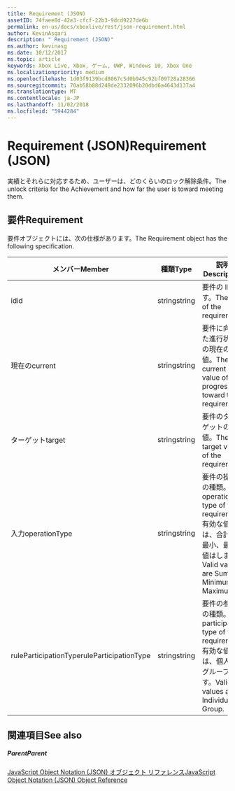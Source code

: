 ```yaml
---
title: Requirement (JSON)
assetID: 74faee8d-42e3-cfcf-22b3-9dcd9227de6b
permalink: en-us/docs/xboxlive/rest/json-requirement.html
author: KevinAsgari
description: " Requirement (JSON)"
ms.author: kevinasg
ms.date: 10/12/2017
ms.topic: article
keywords: Xbox Live, Xbox, ゲーム, UWP, Windows 10, Xbox One
ms.localizationpriority: medium
ms.openlocfilehash: 1d03f9139bcd8067c5d0b945c92bf09728a28366
ms.sourcegitcommit: 70ab58b88d248de2332096b20dbd6a4643d137a4
ms.translationtype: MT
ms.contentlocale: ja-JP
ms.lasthandoff: 11/02/2018
ms.locfileid: "5944284"
---
```

# <a name="requirement-json"></a><span data-ttu-id="9ed46-104">Requirement (JSON)</span><span class="sxs-lookup"><span data-stu-id="9ed46-104">Requirement (JSON)</span></span>
<span data-ttu-id="9ed46-105">実績とそれらに対応するため、ユーザーは、どのくらいのロック解除条件。</span><span class="sxs-lookup"><span data-stu-id="9ed46-105">The unlock criteria for the Achievement and how far the user is toward meeting them.</span></span> 
<a id="ID4EN"></a>

 
## <a name="requirement"></a><span data-ttu-id="9ed46-106">要件</span><span class="sxs-lookup"><span data-stu-id="9ed46-106">Requirement</span></span>
 
<span data-ttu-id="9ed46-107">要件オブジェクトには、次の仕様があります。</span><span class="sxs-lookup"><span data-stu-id="9ed46-107">The Requirement object has the following specification.</span></span>
 
| <span data-ttu-id="9ed46-108">メンバー</span><span class="sxs-lookup"><span data-stu-id="9ed46-108">Member</span></span>| <span data-ttu-id="9ed46-109">種類</span><span class="sxs-lookup"><span data-stu-id="9ed46-109">Type</span></span>| <span data-ttu-id="9ed46-110">説明</span><span class="sxs-lookup"><span data-stu-id="9ed46-110">Description</span></span>| 
| --- | --- | --- | 
| <span data-ttu-id="9ed46-111">id</span><span class="sxs-lookup"><span data-stu-id="9ed46-111">id</span></span>| <span data-ttu-id="9ed46-112">string</span><span class="sxs-lookup"><span data-stu-id="9ed46-112">string</span></span>| <span data-ttu-id="9ed46-113">要件の ID です。</span><span class="sxs-lookup"><span data-stu-id="9ed46-113">The ID of the requirement.</span></span>| 
| <span data-ttu-id="9ed46-114">現在の</span><span class="sxs-lookup"><span data-stu-id="9ed46-114">current</span></span>| <span data-ttu-id="9ed46-115">string</span><span class="sxs-lookup"><span data-stu-id="9ed46-115">string</span></span>| <span data-ttu-id="9ed46-116">要件に向けた進行状況の現在の値。</span><span class="sxs-lookup"><span data-stu-id="9ed46-116">The current value of progression toward the requirement.</span></span>| 
| <span data-ttu-id="9ed46-117">ターゲット</span><span class="sxs-lookup"><span data-stu-id="9ed46-117">target</span></span>| <span data-ttu-id="9ed46-118">string</span><span class="sxs-lookup"><span data-stu-id="9ed46-118">string</span></span>| <span data-ttu-id="9ed46-119">要件のターゲットの値。</span><span class="sxs-lookup"><span data-stu-id="9ed46-119">The target value of the requirement.</span></span>| 
| <span data-ttu-id="9ed46-120">入力</span><span class="sxs-lookup"><span data-stu-id="9ed46-120">operationType</span></span>| <span data-ttu-id="9ed46-121">string</span><span class="sxs-lookup"><span data-stu-id="9ed46-121">string</span></span>| <span data-ttu-id="9ed46-122">要件の操作の種類。</span><span class="sxs-lookup"><span data-stu-id="9ed46-122">The operation type of the requirement.</span></span> <span data-ttu-id="9ed46-123">有効な値は、合計、最小、最大値はします。</span><span class="sxs-lookup"><span data-stu-id="9ed46-123">Valid values are Sum, Minimum, Maximum.</span></span>| 
| <span data-ttu-id="9ed46-124">ruleParticipationType</span><span class="sxs-lookup"><span data-stu-id="9ed46-124">ruleParticipationType</span></span>| <span data-ttu-id="9ed46-125">string</span><span class="sxs-lookup"><span data-stu-id="9ed46-125">string</span></span>| <span data-ttu-id="9ed46-126">要件の参加の種類。</span><span class="sxs-lookup"><span data-stu-id="9ed46-126">The participation type of the requirement.</span></span> <span data-ttu-id="9ed46-127">有効な値は、個人のグループです。</span><span class="sxs-lookup"><span data-stu-id="9ed46-127">Valid values are Individual, Group.</span></span>| 
  
<a id="ID4ETC"></a>

 
## <a name="see-also"></a><span data-ttu-id="9ed46-128">関連項目</span><span class="sxs-lookup"><span data-stu-id="9ed46-128">See also</span></span>
 
<a id="ID4EVC"></a>

 
##### <a name="parent"></a><span data-ttu-id="9ed46-129">Parent</span><span class="sxs-lookup"><span data-stu-id="9ed46-129">Parent</span></span> 

[<span data-ttu-id="9ed46-130">JavaScript Object Notation (JSON) オブジェクト リファレンス</span><span class="sxs-lookup"><span data-stu-id="9ed46-130">JavaScript Object Notation (JSON) Object Reference</span></span>](atoc-xboxlivews-reference-json.md)

   
